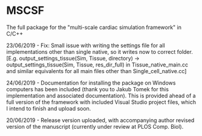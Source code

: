 # MSCSF
The full package for the "multi-scale cardiac simulation framework" in C/C++

23/06/2019 - Fix: Small issue with writing the settings file for all implementations other than single native, so it writes now to correct folder.
             [E.g. output_settings_tissue(Sim, Tissue, directory) -> output_settings_tissue(Sim, Tissue, res_dir_full) in Tissue_native_main.cc and similar equivalents for all main files other than Single_cell_native.cc]

24/06/2019 - Documentation for installing the package on Windows computers has been included (thank you to Jakub Tomek for this implementation and associated documentation). This is provided ahead of a full version of the framework with included Visual Studio project files, which I intend to finish and upload soon.  

20/06/2019 - Release version uploaded, with accompanying author revised version of the manuscript (currently under review at PLOS Comp. Biol).


